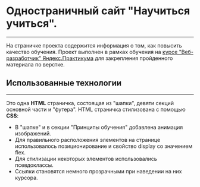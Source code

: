 # Одностраничный сайт "Научиться учиться".
---

На страничке проекта содержится информация о том, как повысить качество обучения.
Проект выполнен в рамках обучения на [курсе "Веб-разработчик" Яндекс.Практикума](https://practicum.yandex.ru/web) для закрепления пройденного материала по верстке.

## Использованные технологии
---

Это одна **HTML** страничка, состоящая из "шапки", девяти секций основной части и "футера".
HTML страничка стилизована с помощью **CSS**:

- В "шапке" и в секции "Принципы обучения" добавлена анимация изображений.
- Для правильного расположения элементов на странице использовалось позиционирование и свойство display со значением flex.
-  Для стилизации некоторых элементов использовались псевдоклассы.
-  Ссылки становятся немного прозрачными при наведении на них курсора.
